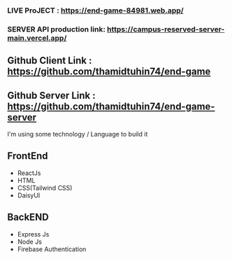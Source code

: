 ### LIVE ProJECT : https://end-game-84981.web.app/

### SERVER API production link: https://campus-reserved-server-main.vercel.app/

## Github Client Link : https://github.com/thamidtuhin74/end-game

## Github Server Link : https://github.com/thamidtuhin74/end-game-server


I'm using some technology / Language to build it

## FrontEnd
* ReactJs
* HTML
* CSS(Tailwind CSS)
* DaisyUI

## BackEND
* Express Js
* Node Js
* Firebase Authentication 



